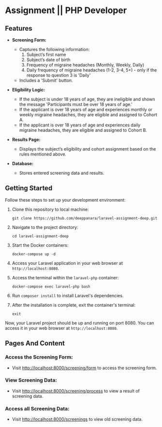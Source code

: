# Assignment || PHP Developer


## Features

- **Screening Form:**
   - Captures the following information:
      1. Subject’s first name
      2. Subject’s date of birth
      3. Frequency of migraine headaches (Monthly, Weekly, Daily)
      4. Daily frequency of migraine headaches (1-2, 3-4, 5+) - only if the response to question 3 is 'Daily'
   - Includes a 'Submit' button.

- **Eligibility Logic:**
   - If the subject is under 18 years of age, they are ineligible and shown the message 'Participants must be over 18 years of age.'
   - If the applicant is over 18 years of age and experiences monthly or weekly migraine headaches, they are eligible and assigned to Cohort A.
   - If the applicant is over 18 years of age and experiences daily migraine headaches, they are eligible and assigned to Cohort B.

- **Results Page:**
   - Displays the subject’s eligibility and cohort assignment based on the rules mentioned above.

- **Database:**
   - Stores entered screening data and results.
  
## Getting Started

Follow these steps to set up your development environment:

1. Clone this repository to local machine:
   ```
   git clone https://github.com/deeppanara/laravel-assignment-deep.git
   ```
2. Navigate to the project directory:
    ```
    cd laravel-assignment-deep
    ```
3. Start the Docker containers:
    ```
    docker-compose up -d
    ```
5. Access your Laravel application in your web browser at `http://localhost:8080`.


6. Access the terminal within the `laravel-php` container:
    ```
    docker-compose exec laravel-php bash
    ```

7. Run `composer install` to install Laravel's dependencies.

8. After the installation is complete, exit the container's terminal:
    ```
    exit
    ```

Now, your Laravel project should be up and running on port 8080. You can access it in your web browser at `http://localhost:8080`.

## Pages And Content

### **Access the Screening Form:**

- Visit [http://localhost:8000/screening/form](http://localhost:8000/screening/form) to access the screening form.

### **View Screening Data:**

- Visit [http://localhost:8000/screening/process](http://localhost:8000/screening/process) to view a result of screening data.

### **Access all Screening Data:**

- Visit [http://localhost:8000/screenings](http://localhost:8000/screenings) to view old screening data.
